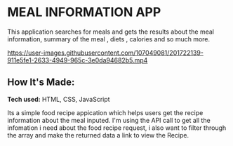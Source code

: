 
# MEAL INFORMATION APP
This application searches for meals and gets the results about the meal information, summary of the meal , diets , calories and so much more.

<!-- **Link to project:** http://recruiters-love-seeing-live-demos.com/ -->



https://user-images.githubusercontent.com/107049081/201722139-911e5fe1-2633-4949-965c-3e0da94682b5.mp4



## How It's Made:

**Tech used:** HTML, CSS, JavaScript

Its a simple food recipe appication which helps users get the recipe information about the meal inputed.
I'm using the API call to get all the infomation i need about the food recipe request, i also want to filter through the array and make the returned data a link to view the Recipe.







